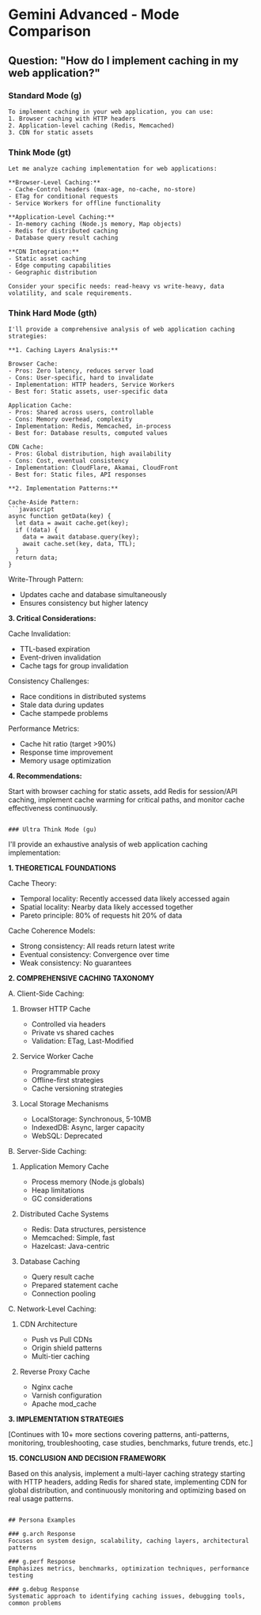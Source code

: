 # Gemini Advanced - Mode Comparison

## Question: "How do I implement caching in my web application?"

### Standard Mode (g)
```
To implement caching in your web application, you can use:
1. Browser caching with HTTP headers
2. Application-level caching (Redis, Memcached)
3. CDN for static assets
```

### Think Mode (gt)
```
Let me analyze caching implementation for web applications:

**Browser-Level Caching:**
- Cache-Control headers (max-age, no-cache, no-store)
- ETag for conditional requests
- Service Workers for offline functionality

**Application-Level Caching:**
- In-memory caching (Node.js memory, Map objects)
- Redis for distributed caching
- Database query result caching

**CDN Integration:**
- Static asset caching
- Edge computing capabilities
- Geographic distribution

Consider your specific needs: read-heavy vs write-heavy, data volatility, and scale requirements.
```

### Think Hard Mode (gth)
```
I'll provide a comprehensive analysis of web application caching strategies:

**1. Caching Layers Analysis:**

Browser Cache:
- Pros: Zero latency, reduces server load
- Cons: User-specific, hard to invalidate
- Implementation: HTTP headers, Service Workers
- Best for: Static assets, user-specific data

Application Cache:
- Pros: Shared across users, controllable
- Cons: Memory overhead, complexity
- Implementation: Redis, Memcached, in-process
- Best for: Database results, computed values

CDN Cache:
- Pros: Global distribution, high availability
- Cons: Cost, eventual consistency
- Implementation: CloudFlare, Akamai, CloudFront
- Best for: Static files, API responses

**2. Implementation Patterns:**

Cache-Aside Pattern:
```javascript
async function getData(key) {
  let data = await cache.get(key);
  if (!data) {
    data = await database.query(key);
    await cache.set(key, data, TTL);
  }
  return data;
}
```

Write-Through Pattern:
- Updates cache and database simultaneously
- Ensures consistency but higher latency

**3. Critical Considerations:**

Cache Invalidation:
- TTL-based expiration
- Event-driven invalidation
- Cache tags for group invalidation

Consistency Challenges:
- Race conditions in distributed systems
- Stale data during updates
- Cache stampede problems

Performance Metrics:
- Cache hit ratio (target >90%)
- Response time improvement
- Memory usage optimization

**4. Recommendations:**

Start with browser caching for static assets, add Redis for session/API caching, implement cache warming for critical paths, and monitor cache effectiveness continuously.
```

### Ultra Think Mode (gu)
```
I'll provide an exhaustive analysis of web application caching implementation:

**1. THEORETICAL FOUNDATIONS**

Cache Theory:
- Temporal locality: Recently accessed data likely accessed again
- Spatial locality: Nearby data likely accessed together
- Pareto principle: 80% of requests hit 20% of data

Cache Coherence Models:
- Strong consistency: All reads return latest write
- Eventual consistency: Convergence over time
- Weak consistency: No guarantees

**2. COMPREHENSIVE CACHING TAXONOMY**

A. Client-Side Caching:
   1. Browser HTTP Cache
      - Controlled via headers
      - Private vs shared caches
      - Validation: ETag, Last-Modified
   
   2. Service Worker Cache
      - Programmable proxy
      - Offline-first strategies
      - Cache versioning strategies
   
   3. Local Storage Mechanisms
      - LocalStorage: Synchronous, 5-10MB
      - IndexedDB: Async, larger capacity
      - WebSQL: Deprecated

B. Server-Side Caching:
   1. Application Memory Cache
      - Process memory (Node.js globals)
      - Heap limitations
      - GC considerations
   
   2. Distributed Cache Systems
      - Redis: Data structures, persistence
      - Memcached: Simple, fast
      - Hazelcast: Java-centric
   
   3. Database Caching
      - Query result cache
      - Prepared statement cache
      - Connection pooling

C. Network-Level Caching:
   1. CDN Architecture
      - Push vs Pull CDNs
      - Origin shield patterns
      - Multi-tier caching
   
   2. Reverse Proxy Cache
      - Nginx cache
      - Varnish configuration
      - Apache mod_cache

**3. IMPLEMENTATION STRATEGIES**

[Continues with 10+ more sections covering patterns, anti-patterns, monitoring, troubleshooting, case studies, benchmarks, future trends, etc.]

**15. CONCLUSION AND DECISION FRAMEWORK**

Based on this analysis, implement a multi-layer caching strategy starting with HTTP headers, adding Redis for shared state, implementing CDN for global distribution, and continuously monitoring and optimizing based on real usage patterns.
```

## Persona Examples

### g.arch Response
Focuses on system design, scalability, caching layers, architectural patterns

### g.perf Response  
Emphasizes metrics, benchmarks, optimization techniques, performance testing

### g.debug Response
Systematic approach to identifying caching issues, debugging tools, common problems
